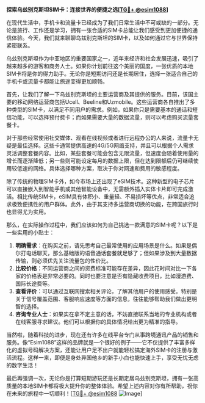 **探索乌兹别克斯坦SIM卡：连接世界的便捷之选[[TG💪+ @esim1088](https://t.me/s/esim1088)]**

在现代生活中，手机卡和流量卡已经成为了我们日常生活中不可或缺的一部分。无论是旅行、工作还是学习，拥有一张合适的SIM卡总能让我们感受到更加便捷的通信体验。今天，我们就来聊聊乌兹别克斯坦的SIM卡，以及如何通过它与世界保持紧密联系。

乌兹别克斯坦作为中亚地区的重要国家之一，近年来经济和社会发展迅速，吸引了越来越多的游客和商务人士。如果你计划前往这个美丽的国度，一张优质的本地SIM卡将是你的得力助手。无论你是短期访问还是长期居住，选择一张适合自己的手机卡或流量卡都能让旅途变得更加顺畅。

首先，让我们了解一下乌兹别克斯坦的主要运营商及其提供的服务。目前，该国主要的移动网络运营商包括Ucell、Beeline和Uzmobile。这些运营商各自推出了多种类型的SIM卡，以满足不同用户的需求。例如，如果你只是需要基本的通话和短信功能，可以选择预付费卡；而如果需要大量的数据流量，则可以考虑购买流量套餐卡。

对于那些经常使用社交媒体、观看在线视频或者进行远程办公的人来说，流量卡无疑是最佳选择。这些卡通常提供高速的4G/5G网络支持，并且可以根据个人需求灵活调整套餐内容。比如，某些套餐可能会包含无限流量，但速度会随着使用量的增长而逐渐降低；另一些则可能设定每月的数据上限，但在达到限额后仍可继续使用较低速的网络。具体选择哪种方案，取决于你对网速和费用的敏感程度。

除了传统的物理SIM卡外，如今市场上还出现了eSIM技术。这种新型的电子芯片可以直接嵌入到智能手机或其他智能设备中，无需额外插入实体卡片即可完成激活。相比传统SIM卡，eSIM具有体积小、重量轻、不易损坏等优点，非常适合追求极致便携性的用户群体。此外，由于其支持多运营商切换的功能，在跨国旅行时也显得尤为实用。

那么，在实际操作过程中，我们应该如何为自己挑选一款满意的SIM卡呢？以下是一些实用的小贴士：

1. **明确需求**：在购买之前，请先思考自己最常使用的应用场景是什么。如果是偶尔打电话聊天，那么基础版的语音通话套餐就足够了；但如果涉及到大量数据传输，则必须优先关注流量包的性价比。
2. **比较价格**：不同运营商之间的资费标准可能存在差异，因此花时间对比一下各家的价格表是非常必要的。同时也要注意是否有隐藏收费项目，比如漫游费、国际长途费等。
3. **查看评价**：可以通过互联网搜索相关评论，了解其他用户的使用感受。特别是关于信号覆盖范围、客服响应速度等方面的信息，往往能够帮助我们做出更明智的选择。
4. **咨询专业人士**：如果实在拿不定主意的话，不妨直接联系当地的专业机构或者在线客服寻求建议。他们可以根据你的具体情况给出更为精准的指导。

当然啦，随着科技的进步，现在还有许多在线平台专门从事跨境通讯产品的销售和服务。像“Esim1088”这样的品牌就是一个很好的例子——它不仅提供了丰富多样化的虚拟号码解决方案，还能让用户足不出户就能轻松搞定海外SIM卡的注册与激活流程。这样一来，即便是身处异国他乡的新手小白也能快速上手，享受无忧无虑的数字生活！

最后再强调一次，无论你是打算短期游玩还是长期定居乌兹别克斯坦，拥有一张高质量的本地SIM卡都将极大提升你的整体体验。希望上述内容对你有所帮助，祝你在未来的旅程中一切顺利！[[TG💪+ @esim1088](https://t.me/s/esim1088) ![Image](https://i.postimg.cc/4NQfJmqS/Snipaste-2025-05-13-00-14-12.png)]